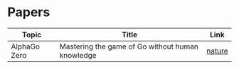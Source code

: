 # Papers

| Topic        | Title                                            | Link                                                  |
| ------------ | ------------------------------------------------ | ----------------------------------------------------- |
| AlphaGo Zero | Mastering the game of Go without human knowledge | [nature](https://www.nature.com/articles/nature24270) |

